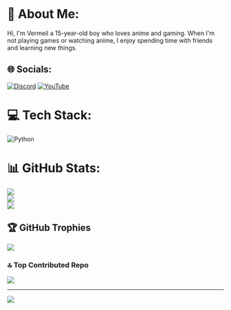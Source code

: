 # 💫 About Me:
Hi, I'm Vermeil a 15-year-old boy who loves anime and gaming. When I'm not playing games or watching anime, I enjoy spending time with friends and learning new things.


## 🌐 Socials:
[![Discord](https://img.shields.io/badge/Discord-%237289DA.svg?logo=discord&logoColor=white)](https://discord.gg/Vermeil#5864) [![YouTube](https://img.shields.io/badge/YouTube-%23FF0000.svg?logo=YouTube&logoColor=white)](https://youtube.com/@VermeilChan)

# 💻 Tech Stack:
![Python](https://img.shields.io/badge/python-3670A0?style=for-the-badge&logo=python&logoColor=ffdd54)
# 📊 GitHub Stats:
![](https://github-readme-stats.vercel.app/api?username=VermeilChan&theme=tokyonight&hide_border=true&include_all_commits=true&count_private=true)<br/>
![](https://github-readme-streak-stats.herokuapp.com/?user=VermeilChan&theme=tokyonight&hide_border=true)<br/>
![](https://github-readme-stats.vercel.app/api/top-langs/?username=VermeilChan&theme=tokyonight&hide_border=true&include_all_commits=true&count_private=true&layout=compact)

## 🏆 GitHub Trophies
![](https://github-profile-trophy.vercel.app/?username=VermeilChan&theme=dracula&no-frame=true&no-bg=false&margin-w=4)

### 🔝 Top Contributed Repo
![](https://github-contributor-stats.vercel.app/api?username=VermeilChan&limit=5&theme=dark&combine_all_yearly_contributions=true)

---
[![](https://visitcount.itsvg.in/api?id=VermeilChan&icon=0&color=10)](https://visitcount.itsvg.in)

<!-- Proudly created with GPRM ( https://gprm.itsvg.in ) -->
